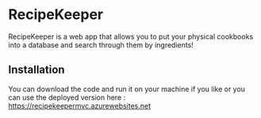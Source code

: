 
# RecipeKeeper

RecipeKeeper is a web app that allows you to put your physical cookbooks into a database and search through them by ingredients!

## Installation

You can download the code and run it on your machine if you like or you can use the deployed version here : https://recipekeepermvc.azurewebsites.net
